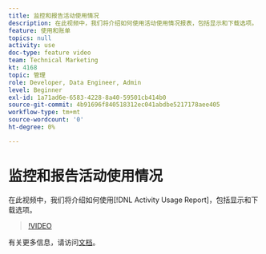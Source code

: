```yaml
---
title: 监控和报告活动使用情况
description: 在此视频中，我们将介绍如何使用活动使用情况报表，包括显示和下载选项。
feature: 使用和账单
topics: null
activity: use
doc-type: feature video
team: Technical Marketing
kt: 4168
topic: 管理
role: Developer, Data Engineer, Admin
level: Beginner
exl-id: 1a71ad6e-6583-4228-8a40-59501cb414b0
source-git-commit: 4b91696f840518312ec041abdbe5217178aee405
workflow-type: tm+mt
source-wordcount: '0'
ht-degree: 0%

---
```


# 监控和报告活动使用情况

在此视频中，我们将介绍如何使用[!DNL Activity Usage Report]，包括显示和下载选项。

>[!VIDEO](https://video.tv.adobe.com/v/31443/?quality=12)

有关更多信息，请访问[文档](https://docs.adobe.com/content/help/en/audience-manager/user-guide/features/administration/activity-usage-reporting.html)。

